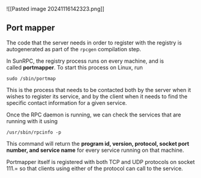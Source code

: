
![[Pasted image 20241116142323.png]]

## Port mapper 

The code that the server needs in order to register with the registry is autogenerated as part of the `rpcgen` compilation step.

In SunRPC, the registry process runs on every machine, and is called **portmapper**. To start this process on Linux, run

```
sudo /sbin/portmap
```

This is the process that needs to be contacted both by the server when it wishes to register its service, and by the client when it needs to find the specific contact information for a given service.

Once the RPC daemon is running, we can check the services that are running with it using

```
/usr/sbin/rpcinfo -p
```

This command will return the **program id, version, protocol, socket port number, and service name** for every service running on that machine.

Portmapper itself is registered with both TCP and UDP protocols on socket 111.= so that clients using either of the protocol can call to the service. 

